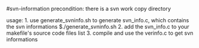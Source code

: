 #svn-information
precondition:
	there is a svn work copy directory

usage:
	1. use generate_svninfo.sh to generate svn_info.c, which contains the svn informations
		$./generate_svninfo.sh
	2. add the svn_info.c to your makefile's source code files list
	3. compile and use the verinfo.c to get svn informations
